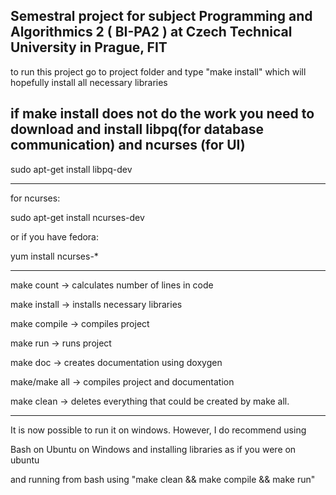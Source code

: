 Semestral project for subject Programming and Algorithmics 2 ( BI-PA2 ) at Czech Technical University in Prague, FIT
--------------------------------------------------------------------------------


to run this project
go to project folder and type "make install" which will hopefully install all necessary libraries

if make install does not do the work you
need to download and install libpq(for database communication) and ncurses (for UI)
--------------------------------------------------------------------------------

sudo apt-get install libpq-dev

--------------------------------------------------------------------------------
for ncurses: 

sudo apt-get install ncurses-dev

or if you have fedora:

yum install ncurses-*


--------------------------------------------------------------------------------
make count -> calculates number of lines in code

make install -> installs necessary libraries

make compile -> compiles project

make run -> runs project

make doc -> creates documentation using doxygen

make/make all -> compiles project and documentation

make clean -> deletes everything that could be created by make all.

--------------------------------------------------------------------------------
It is now possible to run it on windows. However, I do recommend using

Bash on Ubuntu on Windows and installing libraries as if you were on ubuntu

and running from bash using "make clean && make compile && make run"